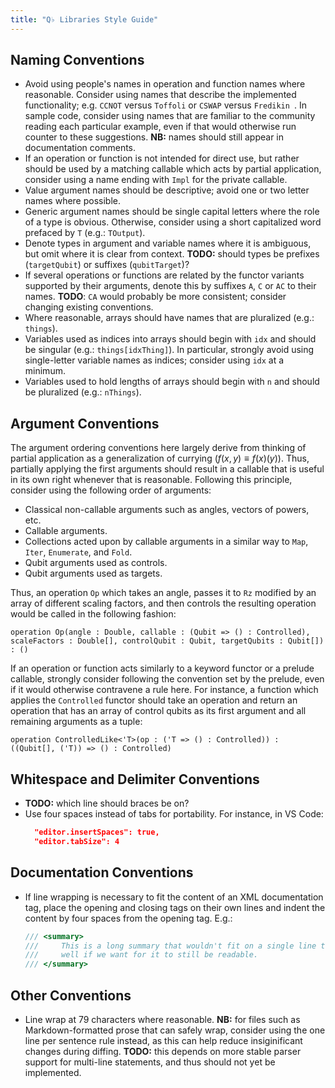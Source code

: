 ```yaml
---
title: "Q♭ Libraries Style Guide"
---
```


## Naming Conventions ##

- Avoid using people's names in operation and function names where reasonable.
  Consider using names that describe the implemented functionality; e.g. `CCNOT` versus `Toffoli` or `CSWAP` versus `Fredikin `.
  In sample code, consider using names that are familiar to the community reading each particular example, even if that would otherwise run counter to these suggestions.
  **NB:** names should still appear in documentation comments.
- If an operation or function is not intended for direct use, but rather should be used by a matching callable which acts by partial application, consider using a name ending with `Impl` for the private callable.
- Value argument names should be descriptive; avoid one or two letter names where possible.
- Generic argument names should be single capital letters where the role of a type is obvious.
  Otherwise, consider using a short capitalized word prefaced by `T` (e.g.: `TOutput`).
- Denote types in argument and variable names where it is ambiguous, but omit where it is clear from context.
  **TODO:** should types be prefixes (`targetQubit`) or suffixes (`qubitTarget`)?
- If several operations or functions are related by the functor variants supported by their arguments, denote this by suffixes `A`, `C` or `AC` to their names.
  **TODO**: `CA` would probably be more consistent; consider changing existing conventions.
- Where reasonable, arrays should have names that are pluralized (e.g.: `things`).
- Variables used as indices into arrays should begin with `idx` and should be singular (e.g.: `things[idxThing]`).
  In particular, strongly avoid using single-letter variable names as indices; consider using `idx` at a minimum.
- Variables used to hold lengths of arrays should begin with `n` and should be pluralized (e.g.: `nThings`).

## Argument Conventions ##

The argument ordering conventions here largely derive from thinking of partial application as a generalization of currying ($f(x, y) \equiv f(x)(y)$).
Thus, partially applying the first arguments should result in a callable that is useful in its own right whenever that is reasonable.
Following this principle, consider using the following order of arguments:

- Classical non-callable arguments such as angles, vectors of powers, etc.
- Callable arguments.
- Collections acted upon by callable arguments in a similar way to `Map`, `Iter`, `Enumerate`, and `Fold`.
- Qubit arguments used as controls.
- Qubit arguments used as targets.

Thus, an operation `Op` which takes an angle, passes it to `Rz` modified by an array of different scaling factors, and then controls the resulting operation would be called in the following fashion:

```qflat
operation Op(angle : Double, callable : (Qubit => () : Controlled), scaleFactors : Double[], controlQubit : Qubit, targetQubits : Qubit[]) : ()
```

If an operation or function acts similarly to a keyword functor or a prelude callable, strongly consider following the convention set by the prelude, even if it would otherwise contravene a rule here.
For instance, a function which applies the `Controlled` functor should take an operation and return an operation that has an array of control qubits as its first argument and all remaining arguments as a tuple:

```qflat
operation ControlledLike<'T>(op : ('T => () : Controlled)) : ((Qubit[], ('T)) => () : Controlled)
```

## Whitespace and Delimiter Conventions ##

- **TODO:** which line should braces be on?
- Use four spaces instead of tabs for portability.
  For instance, in VS Code:
  ```json
    "editor.insertSpaces": true,
    "editor.tabSize": 4
  ```

## Documentation Conventions ##

- If line wrapping is necessary to fit the content of an XML documentation tag, place the opening and closing tags on their own lines and indent the content by four spaces from the opening tag. E.g.:
  ```csharp
  /// <summary>
  ///     This is a long summary that wouldn't fit on a single line terribly
  ///     well if we want for it to still be readable.
  /// </summary>
  ```

## Other Conventions ##

- Line wrap at 79 characters where reasonable.
  **NB:** for files such as Markdown-formatted prose that can safely wrap, consider using the one line per sentence rule instead, as this can help reduce insiginificant changes during diffing.
  **TODO:** this depends on more stable parser support for multi-line statements, and thus should not yet be implemented.
